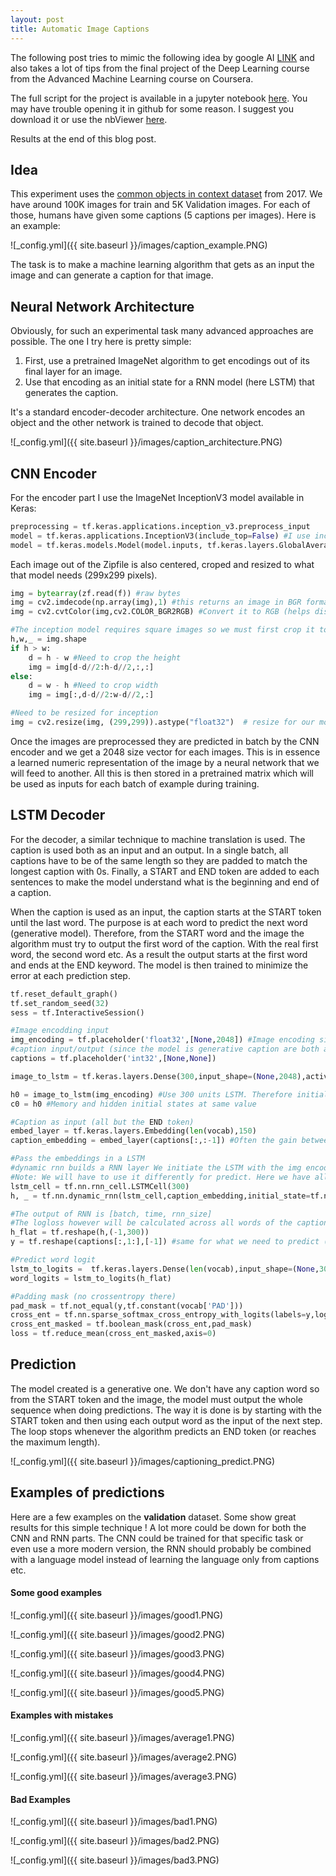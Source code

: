 ```yaml
---
layout: post
title: Automatic Image Captions
---
```


The following post tries to mimic the following idea by google AI [LINK](https://ai.googleblog.com/2014/11/a-picture-is-worth-thousand-coherent.html)
and also takes a lot of tips from the final project of the Deep Learning course from the Advanced Machine Learning course on Coursera.

The full script for the project is available in a jupyter notebook [here](https://github.com/arroqc/ImageCaptioning/blob/master/Image_captioning.ipynb). 
You may have trouble opening it in github for some reason. I suggest you download it or use the nbViewer [here](https://nbviewer.jupyter.org/github/arroqc/ImageCaptioning/blob/master/Image_captioning.ipynb).


Results at the end of this blog post.

## Idea

This experiment uses the [common objects in context dataset](http://cocodataset.org/#download.) from 2017. We have around 100K images for train and
5K Validation images. For each of those, humans have given some captions (5 captions per images). Here is an example:

![_config.yml]({{ site.baseurl }}/images/caption_example.PNG)  

The task is to make a machine learning algorithm that gets as an input the image and can generate a caption for that image.

## Neural Network Architecture

Obviously, for such an experimental task many advanced approaches are possible. The one I try here is pretty simple:
1. First, use a pretrained ImageNet algorithm to get encodings out of its final layer for an image.
2. Use that encoding as an initial state for a RNN model (here LSTM) that generates the caption.

It's a standard encoder-decoder architecture. One network encodes an object and the other network
is trained to decode that object.

![_config.yml]({{ site.baseurl }}/images/caption_architecture.PNG)

## CNN Encoder

For the encoder part I use the ImageNet InceptionV3 model available in Keras:

```python
preprocessing = tf.keras.applications.inception_v3.preprocess_input
model = tf.keras.applications.InceptionV3(include_top=False) #I use inception
model = tf.keras.models.Model(model.inputs, tf.keras.layers.GlobalAveragePooling2D()(model.output))
```

Each image out of the Zipfile is also centered, croped and resized to what that model needs (299x299 pixels).

```python
img = bytearray(zf.read(f)) #raw bytes
img = cv2.imdecode(np.array(img),1) #this returns an image in BGR format
img = cv2.cvtColor(img,cv2.COLOR_BGR2RGB) #Convert it to RGB (helps displays)

#The inception model requires square images so we must first crop it to a centered square
h,w,_ = img.shape
if h > w:
	d = h - w #Need to crop the height
	img = img[d-d//2:h-d//2,:,:]
else:
	d = w - h #Need to crop width
	img = img[:,d-d//2:w-d//2,:]

#Need to be resized for inception
img = cv2.resize(img, (299,299)).astype("float32")  # resize for our model
```

Once the images are preprocessed they are predicted in batch by the CNN encoder and we get a 2048 size vector for each images. This is in
essence a learned numeric representation of the image by a neural network that we will feed to another. All this is then stored in a 
pretrained matrix which will be used as inputs for each batch of example during training.

## LSTM Decoder

For the decoder, a similar technique to machine translation is used. The caption is used both as an input and an output. In a single batch,
all captions have to be of the same length so they are padded to match the longest caption with 0s. Finally, a START and END token are added
to each sentences to make the model understand what is the beginning and end of a caption.

When the caption is used as an input, the caption starts at the START token until the last word. The purpose is at each word to predict 
the next word (generative model). Therefore, from the START word and the image the algorithm must try to output the first word of the
caption. With the real first word, the second word etc. As a result the output starts at the first word and ends at the END keyword. The
model is then trained to minimize the error at each prediction step.

```python
tf.reset_default_graph()
tf.set_random_seed(32)
sess = tf.InteractiveSession()

#Image encodding input
img_encoding = tf.placeholder('float32',[None,2048]) #Image encoding size is 2048
#caption input/output (since the model is generative caption are both an input and an output)
captions = tf.placeholder('int32',[None,None])

image_to_lstm = tf.keras.layers.Dense(300,input_shape=(None,2048),activation='elu')

h0 = image_to_lstm(img_encoding) #Use 300 units LSTM. Therefore initial state is 300 size vector
c0 = h0 #Memory and hidden initial states at same value

#Caption as input (all but the END token)
embed_layer = tf.keras.layers.Embedding(len(vocab),150)
caption_embedding = embed_layer(captions[:,:-1]) #Often the gain between 200 and 300 is small

#Pass the embeddings in a LSTM
#dynamic rnn builds a RNN layer We initiate the LSTM with the img encodings
#Note: We will have to use it differently for predict. Here we have all the words as inputs to predict the next word at each step
lstm_cell = tf.nn.rnn_cell.LSTMCell(300)
h, _ = tf.nn.dynamic_rnn(lstm_cell,caption_embedding,initial_state=tf.nn.rnn_cell.LSTMStateTuple(c0,h0))

#The output of RNN is [batch, time, rnn_size]
#The logloss however will be calculated across all words of the caption for the batch so we need to unroll the LSTM output
h_flat = tf.reshape(h,(-1,300)) 
y = tf.reshape(captions[:,1:],[-1]) #same for what we need to predict (everything but the START token)

#Predict word logit
lstm_to_logits =  tf.keras.layers.Dense(len(vocab),input_shape=(None,300))
word_logits = lstm_to_logits(h_flat)

#Padding mask (no crossentropy there)
pad_mask = tf.not_equal(y,tf.constant(vocab['PAD']))
cross_ent = tf.nn.sparse_softmax_cross_entropy_with_logits(labels=y,logits=word_logits) #sparse_softmax puts a softmax directly
cross_ent_masked = tf.boolean_mask(cross_ent,pad_mask)
loss = tf.reduce_mean(cross_ent_masked,axis=0)
```

## Prediction

The model created is a generative one. We don't have any caption word so from the START token and the image, the model must output the whole
sequence when doing predictions. The way it is done is by starting with the START token and then using each output word as the input of the next step. The loop stops whenever
the algorithm predicts an END token (or reaches the maximum length).

![_config.yml]({{ site.baseurl }}/images/captioning_predict.PNG)

## Examples of predictions

Here are a few examples on the **validation** dataset. Some show great results for this simple technique ! A lot more could be down for both
the CNN and RNN parts. The CNN could be trained for that specific task or even use a more modern version, the RNN should probably
be combined with a language model instead of learning the language only from captions etc.

#### Some good examples
![_config.yml]({{ site.baseurl }}/images/good1.PNG)

![_config.yml]({{ site.baseurl }}/images/good2.PNG)

![_config.yml]({{ site.baseurl }}/images/good3.PNG)

![_config.yml]({{ site.baseurl }}/images/good4.PNG)

![_config.yml]({{ site.baseurl }}/images/good5.PNG)

#### Examples with mistakes
![_config.yml]({{ site.baseurl }}/images/average1.PNG)

![_config.yml]({{ site.baseurl }}/images/average2.PNG)

![_config.yml]({{ site.baseurl }}/images/average3.PNG)

#### Bad Examples
![_config.yml]({{ site.baseurl }}/images/bad1.PNG)

![_config.yml]({{ site.baseurl }}/images/bad2.PNG)

![_config.yml]({{ site.baseurl }}/images/bad3.PNG)